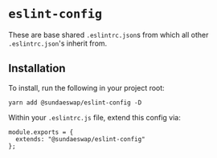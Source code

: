 # `eslint-config`

These are base shared `.eslintrc.json`s from which all other `.eslintrc.json`'s inherit from.

## Installation
To install, run the following in your project root:

```
yarn add @sundaeswap/eslint-config -D
```

Within your `.eslintrc.js` file, extend this config via:

```
module.exports = {
  extends: "@sundaeswap/eslint-config"
};
```

